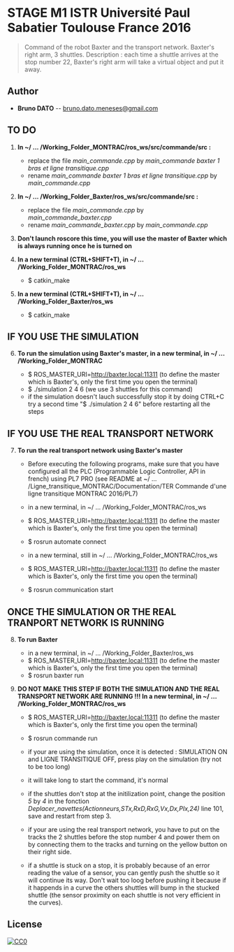 # STAGE M1 ISTR Université Paul Sabatier Toulouse France 2016

> Command of the robot Baxter and the transport network.
> Baxter's right arm, 3 shuttles.
> Description : each time a shuttle arrives at the stop number 22, Baxter's right arm will take a virtual object and put it away.

## Author

- __Bruno DATO__ -- bruno.dato.meneses@gmail.com

## TO DO

1. **In ~/ ... /Working_Folder_MONTRAC/ros_ws/src/commande/src :**

	- replace the file *main_commande.cpp* by *main_commande baxter 1 bras et ligne transitique.cpp*
	- rename *main_commande baxter 1 bras et ligne transitique.cpp* by *main_commande.cpp*

2. **In ~/ ... /Working_Folder_Baxter/ros_ws/src/commande/src :**

	- replace the file *main_commande.cpp* by *main_commande_baxter.cpp*
	- rename *main_commande_baxter.cpp* by *main_commande.cpp*


3. **Don't launch roscore this time, you will use the master of Baxter which is always running once he is turned on**


4. **In a new terminal (CTRL+SHIFT+T), in ~/ ... /Working_Folder_MONTRAC/ros_ws**
	- $ catkin_make

5. **In a new terminal (CTRL+SHIFT+T), in ~/ ... /Working_Folder_Baxter/ros_ws**
	- $ catkin_make



## IF YOU USE THE SIMULATION

6. **To run the simulation using Baxter's master, in a new terminal, in ~/ ... /Working_Folder_MONTRAC**

	- $ ROS_MASTER_URI=http://baxter.local:11311	(to define the master which is Baxter's, only the first time you open the terminal)
	- $ ./simulation  2 4 6		(we use 3 shuttles for this command)
	- if the simulation doesn't lauch successfully stop it by doing CTRL+C try a second time "$ ./simulation 2 4 6" before restarting all the steps


## IF YOU USE THE REAL TRANSPORT NETWORK

7. **To run the real transport network using Baxter's master**

	- Before executing the following programs, make sure that you have configured all the PLC (Programmable Logic Controller, API in french) using PL7 PRO (see README at ~/ ... /Ligne_transitique_MONTRAC/Documentation/TER Commande d'une ligne transitique MONTRAC 2016/PL7)

	- in a new terminal, in ~/ ... /Working_Folder_MONTRAC/ros_ws
	- $ ROS_MASTER_URI=http://baxter.local:11311	(to define the master which is Baxter's, only the first time you open the terminal)
	- $ rosrun automate connect

	- in a new terminal, still in ~/ ... /Working_Folder_MONTRAC/ros_ws 
	- $ ROS_MASTER_URI=http://baxter.local:11311	(to define the master which is Baxter's, only the first time you open the terminal)
	- $ rosrun communication start


## ONCE THE SIMULATION OR THE REAL TRANPORT NETWORK IS RUNNING

8. **To run Baxter**

	- in a new terminal, in ~/ ... /Working_Folder_Baxter/ros_ws
	- $ ROS_MASTER_URI=http://baxter.local:11311	(to define the master which is Baxter's, only the first time you open the terminal)
	- $ rosrun baxter run

	

9. **DO NOT MAKE THIS STEP IF BOTH THE SIMULATION AND THE REAL TRANSPORT NETWORK ARE RUNNING !!! In a new terminal, in ~/ ... /Working_Folder_MONTRAC/ros_ws**

	- $ ROS_MASTER_URI=http://baxter.local:11311	(to define the master which is Baxter's, only the first time you open the terminal)
	- $ rosrun commande run

	- if your are using the simulation, once it is detected :  SIMULATION ON and LIGNE TRANSITIQUE OFF, press play on the simulation (try not to be too long)
	- it will take long to start the command, it's normal 
	- if the shuttles don't stop at the initilization point, change the position *5* by *4* in the fonction *Deplacer_navettes(Actionneurs,STx,RxD,RxG,Vx,Dx,PIx,24)* line 101, save and restart from step 3.

	- if your are using the real transport network, you have to put on the tracks the 2 shuttles before the stop number 4 and power them on by connecting them to the tracks and turning on the yellow button on their right side.

	- if a shuttle is stuck on a stop, it is probably because of an error reading the value of a sensor, you can gently push the shuttle so it will continue its way. Don't wait too loog before pushing it because if it happends in a curve the others shuttles will bump in the stucked shuttle (the sensor proximity on each shuttle is not very efficient in the curves).


## License

[![CC0](https://licensebuttons.net/p/zero/1.0/88x31.png)](http://creativecommons.org/publicdomain/zero/1.0/)
